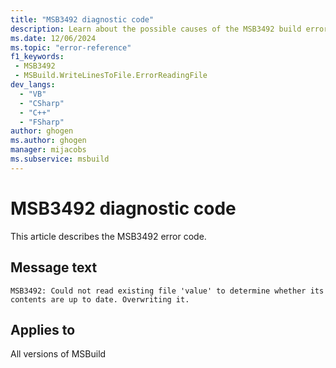```yaml
---
title: "MSB3492 diagnostic code"
description: Learn about the possible causes of the MSB3492 build error, and get troubleshooting tips.
ms.date: 12/06/2024
ms.topic: "error-reference"
f1_keywords:
 - MSB3492
 - MSBuild.WriteLinesToFile.ErrorReadingFile
dev_langs:
  - "VB"
  - "CSharp"
  - "C++"
  - "FSharp"
author: ghogen
ms.author: ghogen
manager: mijacobs
ms.subservice: msbuild
---
```


# MSB3492 diagnostic code

<!-- :::ErrorDefinitionDescription::: -->
<!-- :::editable-content name="introDescription"::: -->
This article describes the MSB3492 error code.
<!-- :::editable-content-end::: -->

## Message text

`MSB3492: Could not read existing file 'value' to determine whether its contents are up to date. Overwriting it.`

<!-- :::editable-content name="postOutputDescription"::: -->
<!--
{StrBegin="MSB3492: "}
-->
<!-- :::editable-content-end::: -->
<!-- :::ErrorDefinitionDescription-end::: -->

## Applies to

All versions of MSBuild
